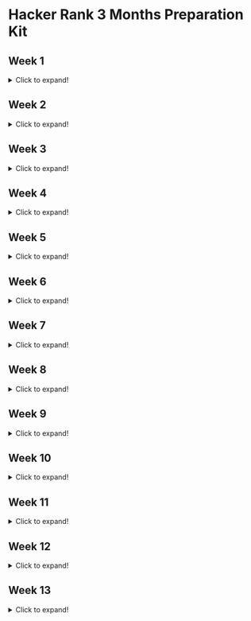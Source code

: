 # Hacker Rank 3 Months Preparation Kit

## Week 1

<details>
  <summary>Click to expand!</summary>
  
  ### 1. ~~[x] [Day 1](https://github.com/HazemAbdo/hackerRank3MonthesKit/blob/main/week1/plusMinus.js)~~
  ### 2. ~~[x] [Day 2](https://github.com/HazemAbdo/hackerRank3MonthesKit/blob/main/week1/miniMaxSum.js)~~
  ### 3. ~~[x] [Day 3](https://github.com/HazemAbdo/hackerRank3MonthesKit/blob/main/week1/timeConversion.js)~~
  ### 4. ~~[x] [Day 4](https://github.com/HazemAbdo/hackerRank3MonthesKit/blob/main/week1/breakingTheRecords.js)~~
  ### 5. ~~[x] [Day 5](https://github.com/HazemAbdo/hackerRank3MonthesKit/blob/main/week1/camelCase.js)~~
  ### 6. ~~[x] [Day 6](https://github.com/HazemAbdo/hackerRank3MonthesKit/blob/main/week1/divisibleSumPairs.js)~~
  ### 7. ~~[x] [Day 7](https://github.com/HazemAbdo/hackerRank3MonthesKit/blob/main/week1/sparseArrays.js)~~
  ### 8. [] [Week 1 MockTest]()
</details>

## Week 2

<details>
  <summary>Click to expand!</summary>
  
  ### 1. ~~[x] [Day 1](https://github.com/HazemAbdo/hackerRank3MonthesKit/blob/main/week2/lonelyInteger.js)~~
  ### 2. ~~[x] [Day 2](https://github.com/HazemAbdo/hackerRank3MonthesKit/blob/main/week2/gradingStudents.js)~~
  ### 3. ~~[x] [Day 3](https://github.com/HazemAbdo/hackerRank3MonthesKit/blob/main/week2/flippingBits.js)~~
  ### 4. ~~[x] [Day 4](https://github.com/HazemAbdo/hackerRank3MonthesKit/blob/main/week2/diagonalDifference.js)~~
  ### 5. ~~[x] [Day 5](https://github.com/HazemAbdo/hackerRank3MonthesKit/blob/main/week2/countingSort1.js)~~
  ### 6. ~~[x] [Day 6](https://github.com/HazemAbdo/hackerRank3MonthesKit/blob/main/week2/countingValleys.js)~~
  ### 7. ~~[x] [Day 7](https://github.com/HazemAbdo/hackerRank3MonthesKit/blob/main/week2/pangrams.js)~~
  ### 8. ~~[x] [Day 8](https://github.com/HazemAbdo/hackerRank3MonthesKit/blob/main/week2/marsExploration.js)~~
  ### 9. [] [Week 2 MockTest]()

</details>

## Week 3

<details>
  <summary>Click to expand!</summary>
  
  ### 1. ~~[x] [Day 1](https://github.com/HazemAbdo/hackerRank3MonthesKit/blob/main/week3/permutingTwoArrays.js)~~
  ### 2. ~~[x] [Day 2](https://github.com/HazemAbdo/hackerRank3MonthesKit/blob/main/week3/subarrayDivision2.js)~~
  ### 3. ~~[x] [Day 3](https://github.com/HazemAbdo/hackerRank3MonthesKit/blob/main/week3/salesbyMatch.js)~~
  ### 4. ~~[x] [Day 4](https://github.com/HazemAbdo/hackerRank3MonthesKit/blob/main/week3/migratoryBirds.js)~~
  ### 5. ~~[x] [Day 5](https://github.com/HazemAbdo/hackerRank3MonthesKit/blob/main/week3/maximumPerimeterTriangle.js)~~
  ### 6. ~~[x] [Day 6](https://github.com/HazemAbdo/hackerRank3MonthesKit/blob/main/week3/zigZagSequence.py)~~
  ### 7. ~~[x] [Day 7](https://github.com/HazemAbdo/hackerRank3MonthesKit/blob/main/week3/drawingBook.js)~~
  ### 8. [] [Week 3 MockTest]()

</details>

## Week 4

<details>
  <summary>Click to expand!</summary>
  
  ### 1. [] [Day 1](https://github.com/HazemAbdo/hackerRank3MonthesKit/blob/main/week4/PickingNumbers.js)
  ### 2. [] [Day 2](https://github.com/HazemAbdo/hackerRank3MonthesKit/blob/main/week4/LeftRotation.js)
  ### 3. [] [Day 3](https://github.com/HazemAbdo/hackerRank3MonthesKit/blob/main/week4/numberLineJumps.js)
  ### 4. [] [Day 4](https://github.com/HazemAbdo/hackerRank3MonthesKit/blob/main/week4/.js)
  ### 5. [] [Day 5](https://github.com/HazemAbdo/hackerRank3MonthesKit/blob/main/week4/closestNumbers.js)
  ### 6. [] [Day 6](https://github.com/HazemAbdo/hackerRank3MonthesKit/blob/main/week4/.js)
  ### 7. [] [Day 7](https://github.com/HazemAbdo/hackerRank3MonthesKit/blob/main/week4/minimumAbsoluteDifference.js)
  ### 7. [] [Day 8](https://github.com/HazemAbdo/hackerRank3MonthesKit/blob/main/week4/caesarCipher.js)
  ### 8. [] [Week 4 MockTest]()

</details>

## Week 5

<details>
  <summary>Click to expand!</summary>
  
  ### 1. [] [Day 1]()
  ### 2. [] [Day 2]()
  ### 3. [] [Day 3]()
  ### 4. [] [Day 4]()
  ### 5. [] [Day 5]()
  ### 6. [] [Day 6]()
  ### 7. [] [Day 7]()
</details>

## Week 6

<details>
  <summary>Click to expand!</summary>
  
  ### 1. [] [Day 1]()
  ### 2. [] [Day 2]()
  ### 3. [] [Day 3]()
  ### 4. [] [Day 4]()
  ### 5. [] [Day 5]()
  ### 6. [] [Day 6]()
  ### 7. [] [Day 7]()
</details>

## Week 7

<details>
  <summary>Click to expand!</summary>
  
  ### 1. [] [Day 1]()
  ### 2. [] [Day 2]()
  ### 3. [] [Day 3]()
  ### 4. [] [Day 4]()
  ### 5. [] [Day 5]()
  ### 6. [] [Day 6]()
  ### 7. [] [Day 7]()
</details>

## Week 8

<details>
  <summary>Click to expand!</summary>
  
  ### 1. [] [Day 1]()
  ### 2. [] [Day 2]()
  ### 3. [] [Day 3]()
  ### 4. [] [Day 4]()
  ### 5. [] [Day 5]()
  ### 6. [] [Day 6]()
  ### 7. [] [Day 7]()
</details>

## Week 9

<details>
  <summary>Click to expand!</summary>
  
  ### 1. [] [Day 1]()
  ### 2. [] [Day 2]()
  ### 3. [] [Day 3]()
  ### 4. [] [Day 4]()
  ### 5. [] [Day 5]()
  ### 6. [] [Day 6]()
  ### 7. [] [Day 7]()
</details>

## Week 10

<details>
  <summary>Click to expand!</summary>
  
  ### 1. [] [Day 1]()
  ### 2. [] [Day 2]()
  ### 3. [] [Day 3]()
  ### 4. [] [Day 4]()
  ### 5. [] [Day 5]()
  ### 6. [] [Day 6]()
  ### 7. [] [Day 7]()
</details>

## Week 11

<details>
  <summary>Click to expand!</summary>
  
  ### 1. [] [Day 1]()
  ### 2. [] [Day 2]()
  ### 3. [] [Day 3]()
  ### 4. [] [Day 4]()
  ### 5. [] [Day 5]()
  ### 6. [] [Day 6]()
  ### 7. [] [Day 7]()
</details>

## Week 12

<details>
  <summary>Click to expand!</summary>
  
  ### 1. [] [Day 1]()
  ### 2. [] [Day 2]()
  ### 3. [] [Day 3]()
  ### 4. [] [Day 4]()
  ### 5. [] [Day 5]()
  ### 6. [] [Day 6]()
  ### 7. [] [Day 7]()
</details>

## Week 13

<details>
  <summary>Click to expand!</summary>
  
  ### 1. [] [Day 1]()
  ### 2. [] [Day 2]()
  ### 3. [] [Day 3]()
  ### 4. [] [Day 4]()
  ### 5. [] [Day 5]()
  ### 6. [] [Day 6]()
  ### 7. [] [Day 7]()
</details>
